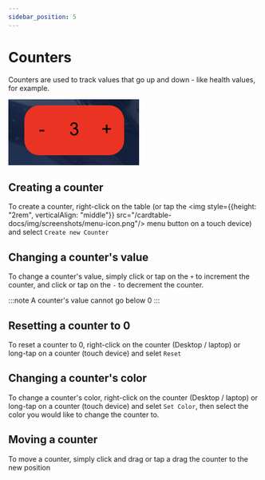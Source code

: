 ```yaml
---
sidebar_position: 5
---
```


# Counters

Counters are used to track values that go up and down - like health values, for example.

![Counter](./img/counter.png)

## Creating a counter

To create a counter, right-click on the table (or tap the <img style={{height: "2rem", verticalAlign: "middle"}} src="/cardtable-docs/img/screenshots/menu-icon.png"/> menu button on a touch device) and select `Create new Counter`

## Changing a counter's value

To change a counter's value, simply click or tap on the `+` to increment the counter, and click or tap on the `-` to decrement the counter.

:::note
A counter's value cannot go below 0
:::

## Resetting a counter to 0

To reset a counter to 0, right-click on the counter (Desktop / laptop) or long-tap on a counter (touch device) and selet `Reset`

## Changing a counter's color

To change a counter's color, right-click on the counter (Desktop / laptop) or long-tap on a counter (touch device) and selet `Set Color`, then select the color you would like to change the counter to.

## Moving a counter

To move a counter, simply click and drag or tap a drag the counter to the new position
